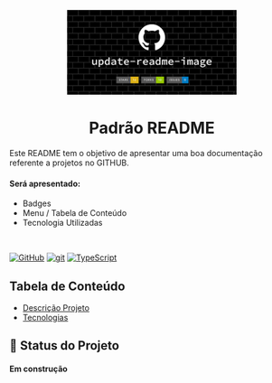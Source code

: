 <p width="100%" align="center">
    <img src="./image/logo.png" width="300px">
</p>

<h1 id="descricaoprojeto" align="center">Padrão README</h1>

Este README tem o objetivo de apresentar uma boa documentação referente a projetos no GITHUB.

#### Será apresentado:

- Badges
- Menu / Tabela de Conteúdo
- Tecnologia Utilizadas

<br>

[![GitHub](https://img.shields.io/badge/--181717?logo=github&logoColor=ffffff)](https://github.com/) [![git](https://img.shields.io/badge/--F05032?logo=git&logoColor=ffffff)](http://git-scm.com/) [![TypeScript](https://img.shields.io/badge/--3178C6?logo=typescript&logoColor=ffffff)](https://www.typescriptlang.org/)


## Tabela de Conteúdo

 <ul>
    <li><a href="#descricaoprojeto">Descrição Projeto</a></li>
    <li><a href="#tecnologia">Tecnologias</a></li>
</ul>

<!-- <a href="#descricaoprojeto">Descrição Projeto</a> | <a href="#tecnologia">Tecnologias</a> -->

## :rocket: Status do Projeto
<h4>Em construção</h4>